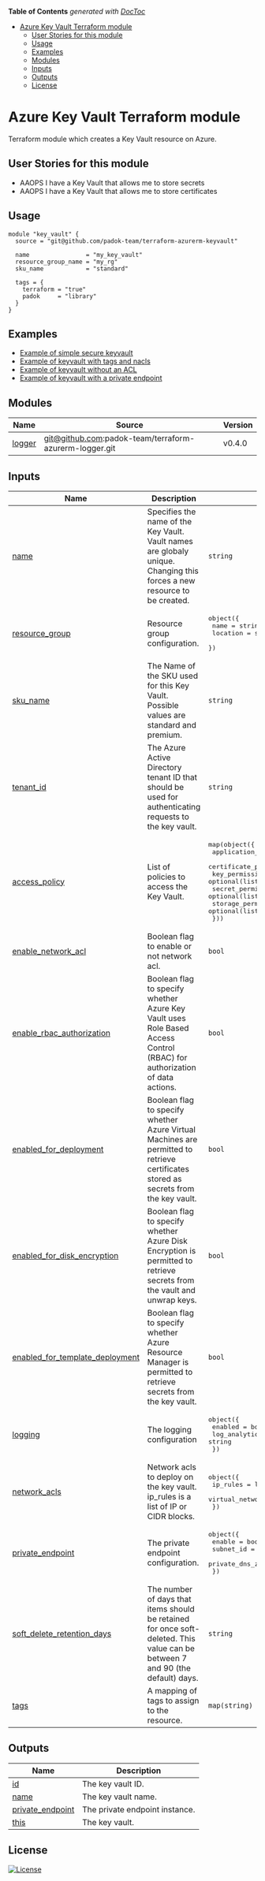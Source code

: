 <!-- START doctoc generated TOC please keep comment here to allow auto update -->
<!-- DON'T EDIT THIS SECTION, INSTEAD RE-RUN doctoc TO UPDATE -->
**Table of Contents**  *generated with [DocToc](https://github.com/thlorenz/doctoc)*

- [Azure Key Vault Terraform module](#azure-key-vault-terraform-module)
  - [User Stories for this module](#user-stories-for-this-module)
  - [Usage](#usage)
  - [Examples](#examples)
  - [Modules](#modules)
  - [Inputs](#inputs)
  - [Outputs](#outputs)
  - [License](#license)

<!-- END doctoc generated TOC please keep comment here to allow auto update -->

# Azure Key Vault Terraform module

Terraform module which creates a Key Vault resource on Azure.

## User Stories for this module

- AAOPS I have a Key Vault that allows me to store secrets
- AAOPS I have a Key Vault that allows me to store certificates

## Usage

```hcl
module "key_vault" {
  source = "git@github.com/padok-team/terraform-azurerm-keyvault"

  name                = "my_key_vault"
  resource_group_name = "my_rg"
  sku_name            = "standard"

  tags = {
    terraform = "true"
    padok     = "library"
  }
}
```

## Examples

- [Example of simple secure keyvault](examples/simple_secure_keyvault/main.tf)
- [Example of keyvault with tags and nacls](examples/keyvault_with_tags_and_nacls/main.tf)
- [Example of keyvault without an ACL](examples/keyvault_without_acl/main.tf)
- [Example of keyvault with a private endpoint](examples/keyvault_with_private_endpoint/main.tf)

<!-- BEGIN_TF_DOCS -->
## Modules

| Name | Source | Version |
|------|--------|---------|
| <a name="module_logger"></a> [logger](#module\_logger) | git@github.com:padok-team/terraform-azurerm-logger.git | v0.4.0 |

## Inputs

| Name | Description | Type | Default | Required |
|------|-------------|------|---------|:--------:|
| <a name="input_name"></a> [name](#input\_name) | Specifies the name of the Key Vault. Vault names are globaly unique. Changing this forces a new resource to be created. | `string` | n/a | yes |
| <a name="input_resource_group"></a> [resource\_group](#input\_resource\_group) | Resource group configuration. | <pre>object({<br>    name     = string<br>    location = string<br>  })</pre> | n/a | yes |
| <a name="input_sku_name"></a> [sku\_name](#input\_sku\_name) | The Name of the SKU used for this Key Vault. Possible values are standard and premium. | `string` | n/a | yes |
| <a name="input_tenant_id"></a> [tenant\_id](#input\_tenant\_id) | The Azure Active Directory tenant ID that should be used for authenticating requests to the key vault. | `string` | n/a | yes |
| <a name="input_access_policy"></a> [access\_policy](#input\_access\_policy) | List of policies to access the Key Vault. | <pre>map(object({<br>    application_id          = optional(string)<br>    certificate_permissions = optional(list(string))<br>    key_permissions         = optional(list(string))<br>    secret_permissions      = optional(list(string))<br>    storage_permissions     = optional(list(string))<br>  }))</pre> | `{}` | no |
| <a name="input_enable_network_acl"></a> [enable\_network\_acl](#input\_enable\_network\_acl) | Boolean flag to enable or not network acl. | `bool` | `true` | no |
| <a name="input_enable_rbac_authorization"></a> [enable\_rbac\_authorization](#input\_enable\_rbac\_authorization) | Boolean flag to specify whether Azure Key Vault uses Role Based Access Control (RBAC) for authorization of data actions. | `bool` | `false` | no |
| <a name="input_enabled_for_deployment"></a> [enabled\_for\_deployment](#input\_enabled\_for\_deployment) | Boolean flag to specify whether Azure Virtual Machines are permitted to retrieve certificates stored as secrets from the key vault. | `bool` | `false` | no |
| <a name="input_enabled_for_disk_encryption"></a> [enabled\_for\_disk\_encryption](#input\_enabled\_for\_disk\_encryption) | Boolean flag to specify whether Azure Disk Encryption is permitted to retrieve secrets from the vault and unwrap keys. | `bool` | `false` | no |
| <a name="input_enabled_for_template_deployment"></a> [enabled\_for\_template\_deployment](#input\_enabled\_for\_template\_deployment) | Boolean flag to specify whether Azure Resource Manager is permitted to retrieve secrets from the key vault. | `bool` | `false` | no |
| <a name="input_logging"></a> [logging](#input\_logging) | The logging configuration | <pre>object({<br>    enabled                    = bool,<br>    log_analytics_workspace_id = string<br>  })</pre> | <pre>{<br>  "enabled": false,<br>  "log_analytics_workspace_id": null<br>}</pre> | no |
| <a name="input_network_acls"></a> [network\_acls](#input\_network\_acls) | Network acls to deploy on the key vault. ip\_rules is a list of IP or CIDR blocks. | <pre>object({<br>    ip_rules                   = list(string)<br>    virtual_network_subnet_ids = list(string)<br>  })</pre> | <pre>{<br>  "ip_rules": [],<br>  "virtual_network_subnet_ids": []<br>}</pre> | no |
| <a name="input_private_endpoint"></a> [private\_endpoint](#input\_private\_endpoint) | The private endpoint configuration. | <pre>object({<br>    enable              = bool,<br>    subnet_id           = string<br>    private_dns_zone_id = string,<br>  })</pre> | <pre>{<br>  "enable": false,<br>  "private_dns_zone_id": null,<br>  "subnet_id": null<br>}</pre> | no |
| <a name="input_soft_delete_retention_days"></a> [soft\_delete\_retention\_days](#input\_soft\_delete\_retention\_days) | The number of days that items should be retained for once soft-deleted. This value can be between 7 and 90 (the default) days. | `string` | `"90"` | no |
| <a name="input_tags"></a> [tags](#input\_tags) | A mapping of tags to assign to the resource. | `map(string)` | `{}` | no |

## Outputs

| Name | Description |
|------|-------------|
| <a name="output_id"></a> [id](#output\_id) | The key vault ID. |
| <a name="output_name"></a> [name](#output\_name) | The key vault name. |
| <a name="output_private_endpoint"></a> [private\_endpoint](#output\_private\_endpoint) | The private endpoint instance. |
| <a name="output_this"></a> [this](#output\_this) | The key vault. |
<!-- END_TF_DOCS -->

## License

[![License](https://img.shields.io/badge/License-Apache_2.0-blue.svg)](https://opensource.org/licenses/Apache-2.0)
